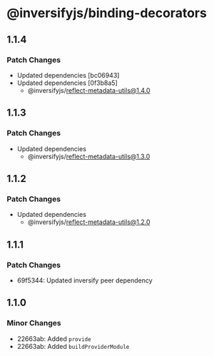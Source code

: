 # @inversifyjs/binding-decorators

## 1.1.4

### Patch Changes

- Updated dependencies [bc06943]
- Updated dependencies [0f3b8a5]
  - @inversifyjs/reflect-metadata-utils@1.4.0

## 1.1.3

### Patch Changes

- Updated dependencies
  - @inversifyjs/reflect-metadata-utils@1.3.0

## 1.1.2

### Patch Changes

- Updated dependencies
  - @inversifyjs/reflect-metadata-utils@1.2.0

## 1.1.1

### Patch Changes

- 69f5344: Updated inversify peer dependency

## 1.1.0

### Minor Changes

- 22663ab: Added `provide`
- 22663ab: Added `buildProviderModule`
